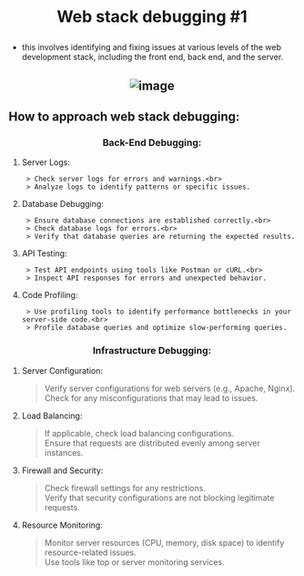 # <p align="center">Web stack debugging #1</p>

- this involves identifying and fixing issues at various levels of the web development stack, including the front end, back end, and the server.

## <p align="center">![image](https://github.com/the1Riddle/alx-system_engineering-devops/assets/125451537/7287d3c2-b790-4654-9f97-4e57e320baf8)</p>

## How to approach web stack debugging:

### <p align="center">Back-End Debugging:</p>

1. Server Logs:

      	> Check server logs for errors and warnings.<br>
       	> Analyze logs to identify patterns or specific issues.

2. Database Debugging:

       	> Ensure database connections are established correctly.<br>
       	> Check database logs for errors.<br>
       	> Verify that database queries are returning the expected results.

3. API Testing:

       	> Test API endpoints using tools like Postman or cURL.<br>
       	> Inspect API responses for errors and unexpected behavior.

4. Code Profiling:

       	> Use profiling tools to identify performance bottlenecks in your server-side code.<br>
       	> Profile database queries and optimize slow-performing queries.

### <p align="center">Infrastructure Debugging:</p>

1. Server Configuration:

	> Verify server configurations for web servers (e.g., Apache, Nginx).<br>
	> Check for any misconfigurations that may lead to issues.

2. Load Balancing:

	> If applicable, check load balancing configurations.<br>
	> Ensure that requests are distributed evenly among server instances.

3. Firewall and Security:

	> Check firewall settings for any restrictions.<br>
	> Verify that security configurations are not blocking legitimate requests.

4. Resource Monitoring:

	> Monitor server resources (CPU, memory, disk space) to identify resource-related issues.<br>
	> Use tools like top or server monitoring services.
